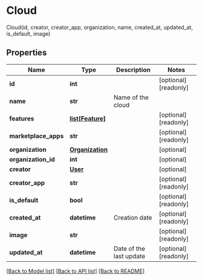# Cloud

Cloud(id, creator, creator_app, organization, name, created_at, updated_at, is_default, image)
## Properties
Name | Type | Description | Notes
------------ | ------------- | ------------- | -------------
**id** | **int** |  | [optional] [readonly] 
**name** | **str** | Name of the cloud | 
**features** | [**list[Feature]**](Feature.md) |  | [optional] [readonly] 
**marketplace_apps** | **str** |  | [optional] [readonly] 
**organization** | [**Organization**](Organization.md) |  | [optional] 
**organization_id** | **int** |  | [optional] 
**creator** | [**User**](User.md) |  | [optional] 
**creator_app** | **str** |  | [optional] [readonly] 
**is_default** | **bool** |  | [optional] [readonly] 
**created_at** | **datetime** | Creation date | [optional] [readonly] 
**image** | **str** |  | [optional] [readonly] 
**updated_at** | **datetime** | Date of the last update | [optional] [readonly] 

[[Back to Model list]](../README.md#documentation-for-models) [[Back to API list]](../README.md#documentation-for-api-endpoints) [[Back to README]](../README.md)


